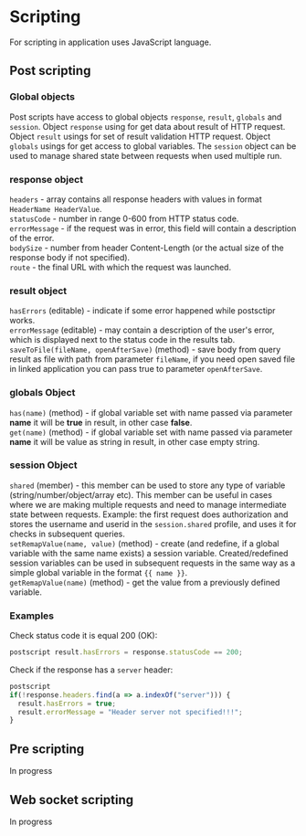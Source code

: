 # Scripting

For scripting in application uses JavaScript language.

## Post scripting

### Global objects
Post scripts have access to global objects `response`, `result`, `globals` and `session`. Object `response` using for get data about result of HTTP request. Object `result` usings for set of result validation HTTP request.
Object `globals` usings for get access to global variables. The `session` object can be used to manage shared state between requests when used multiple run.

### response object
`headers` - array contains all response headers with values in format `HeaderName HeaderValue`.  
`statusCode` - number in range 0-600 from HTTP status code.  
`errorMessage` - if the request was in error, this field will contain a description of the error.  
`bodySize` - number from header Content-Length (or the actual size of the response body if not specified).  
`route` - the final URL with which the request was launched.
### result object
`hasErrors` (editable) - indicate if some error happened while postsctipr works.  
`errorMessage` (editable) - may contain a description of the user's error, which is displayed next to the status code in the results tab.  
`saveToFile(fileName, openAfterSave)` (method) - save body from query result as file with path from parameter `fileName`, if you need open saved file in linked application you can pass true to parameter `openAfterSave`.  
### globals Object
`has(name)` (method) - if global variable set with name passed via parameter **name** it will be **true** in result, in other case **false**.  
`get(name)` (method) - if global variable set with name passed via parameter **name** it will be value as string in result, in other case empty string.  
### session Object
`shared` (member) - this member can be used to store any type of variable (string/number/object/array etc). This member can be useful in cases where we are making multiple requests and need to manage intermediate state between requests. Example: the first request does authorization and stores the username and userid in the `session.shared` profile, and uses it for checks in subsequent queries.  
`setRemapValue(name, value)` (method) - create (and redefine, if a global variable with the same name exists) a session variable. Created/redefined session variables can be used in subsequent requests in the same way as a simple global variable in the format `{{ name }}`.  
`getRemapValue(name)` (method) - get the value from a previously defined variable.  
### Examples
Check status code it is equal 200 (OK):
```js
postscript result.hasErrors = response.statusCode == 200;
```
Check if the response has a `server` header:
```js
postscript 
if(!response.headers.find(a => a.indexOf("server"))) {
  result.hasErrors = true;
  result.errorMessage = "Header server not specified!!!";
}
```

## Pre scripting
In progress
## Web socket scripting
In progress